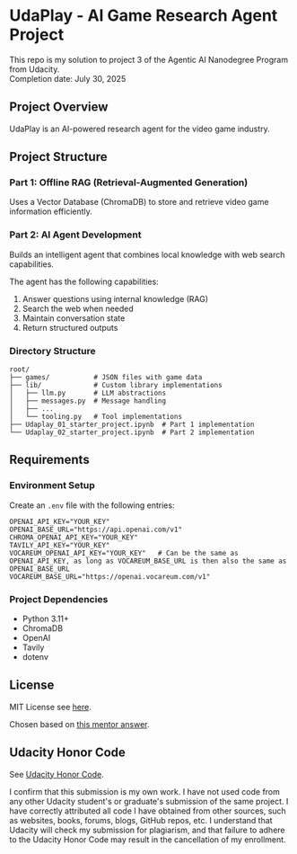 # UdaPlay - AI Game Research Agent Project

This repo is my solution to project 3 of the Agentic AI Nanodegree Program from Udacity.   
Completion date: July 30, 2025  

## Project Overview
UdaPlay is an AI-powered research agent for the video game industry. 

## Project Structure

### Part 1: Offline RAG (Retrieval-Augmented Generation)
Uses a Vector Database (ChromaDB) to store and retrieve video game information efficiently.

### Part 2: AI Agent Development
Builds an intelligent agent that combines local knowledge with web search capabilities.

The agent has the following capabilities:
1. Answer questions using internal knowledge (RAG)
2. Search the web when needed
3. Maintain conversation state
4. Return structured outputs


### Directory Structure
```
root/
├── games/           # JSON files with game data
├── lib/             # Custom library implementations
│   ├── llm.py       # LLM abstractions
│   ├── messages.py  # Message handling
│   ├── ...
│   └── tooling.py   # Tool implementations
├── Udaplay_01_starter_project.ipynb  # Part 1 implementation
└── Udaplay_02_starter_project.ipynb  # Part 2 implementation
```

## Requirements

### Environment Setup
Create an `.env` file with the following entries:
```
OPENAI_API_KEY="YOUR_KEY"
OPENAI_BASE_URL="https://api.openai.com/v1"
CHROMA_OPENAI_API_KEY="YOUR_KEY"
TAVILY_API_KEY="YOUR_KEY"
VOCAREUM_OPENAI_API_KEY="YOUR_KEY"   # Can be the same as OPENAI_API_KEY, as long as VOCAREUM_BASE_URL is then also the same as OPENAI_BASE_URL
VOCAREUM_BASE_URL="https://openai.vocareum.com/v1"
```

### Project Dependencies
- Python 3.11+
- ChromaDB
- OpenAI
- Tavily
- dotenv


## License
MIT License see [here](./LICENSE.md). 

Chosen based on [this mentor answer](https://knowledge.udacity.com/questions/155958).

## Udacity Honor Code
See [Udacity Honor Code](https://support.udacity.com/hc/en-us/articles/210667103-Udacity-Honor-Code).

I confirm that this submission is my own work. I have not used code from any other Udacity student's or graduate's submission of the same project. I have correctly attributed all code I have obtained from other sources, such as websites, books, forums, blogs, GitHub repos, etc. I understand that Udacity will check my submission for plagiarism, and that failure to adhere to the Udacity Honor Code may result in the cancellation of my enrollment.